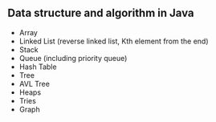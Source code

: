 ## Data structure and algorithm in Java

- Array
- Linked List (reverse linked list, Kth element from the end)
- Stack
- Queue (including priority queue)
- Hash Table
- Tree
- AVL Tree
- Heaps
- Tries
- Graph